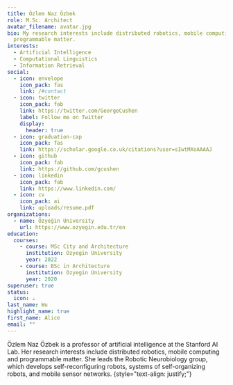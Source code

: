```yaml
---
title: Özlem Naz Özbek
role: M.Sc. Architect
avatar_filename: avatar.jpg
bio: My research interests include distributed robotics, mobile computing and
  programmable matter.
interests:
  - Artificial Intelligence
  - Computational Linguistics
  - Information Retrieval
social:
  - icon: envelope
    icon_pack: fas
    link: /#contact
  - icon: twitter
    icon_pack: fab
    link: https://twitter.com/GeorgeCushen
    label: Follow me on Twitter
    display:
      header: true
  - icon: graduation-cap
    icon_pack: fas
    link: https://scholar.google.co.uk/citations?user=sIwtMXoAAAAJ
  - icon: github
    icon_pack: fab
    link: https://github.com/gcushen
  - icon: linkedin
    icon_pack: fab
    link: https://www.linkedin.com/
  - icon: cv
    icon_pack: ai
    link: uploads/resume.pdf
organizations:
  - name: Özyeğin University
    url: https://www.ozyegin.edu.tr/en
education:
  courses:
    - course: MSc City and Architecture
      institution: Ozyegin University
      year: 2022
    - course: BSc in Architecture
      institution: Ozyegin University
      year: 2020
superuser: true
status:
  icon: ☕️
last_name: Wu
highlight_name: true
first_name: Alice
email: ""
---
```

Özlem Naz Özbek is a professor of artificial intelligence at the Stanford AI Lab. Her research interests include distributed robotics, mobile computing and programmable matter. She leads the Robotic Neurobiology group, which develops self-reconfiguring robots, systems of self-organizing robots, and mobile sensor networks.
{style="text-align: justify;"}